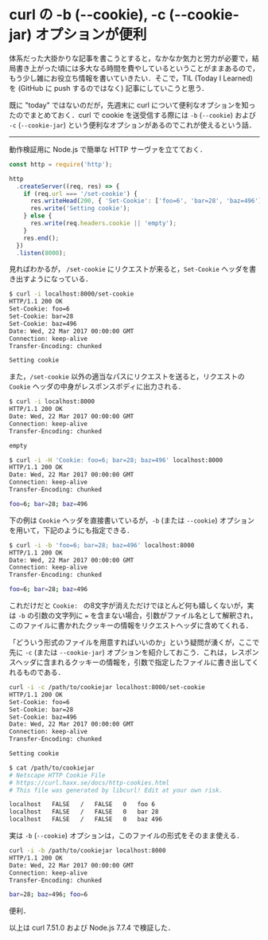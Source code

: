 # curl の -b (--cookie), -c (--cookie-jar) オプションが便利

体系だった大掛かりな記事を書こうとすると，なかなか気力と労力が必要で，結局書き上がった頃には多大なる時間を費やしているということがままあるので，もう少し雑にお役立ち情報を書いていきたい．そこで，TIL (Today I Learned) を (GitHub に push するのではなく) 記事にしていこうと思う．

既に "today" ではないのだが，先週末に curl について便利なオプションを知ったのでまとめておく．curl で cookie を送受信する際には `-b` (`--cookie`) および `-c` (`--cookie-jar`) という便利なオプションがあるのでこれが使えるという話．

---

動作検証用に Node.js で簡単な HTTP サーヴァを立てておく．

```javascript
const http = require('http');

http
  .createServer((req, res) => {
    if (req.url === '/set-cookie') {
      res.writeHead(200, { 'Set-Cookie': ['foo=6', 'bar=28', 'baz=496'] });
      res.write('Setting cookie');
    } else {
      res.write(req.headers.cookie || 'empty');
    }
    res.end();
  })
  .listen(8000);
```

見ればわかるが， `/set-cookie` にリクエストが来ると，`Set-Cookie` ヘッダを書き出すようになっている．

```sh
$ curl -i localhost:8000/set-cookie
HTTP/1.1 200 OK
Set-Cookie: foo=6
Set-Cookie: bar=28
Set-Cookie: baz=496
Date: Wed, 22 Mar 2017 00:00:00 GMT
Connection: keep-alive
Transfer-Encoding: chunked

Setting cookie
```

また，`/set-cookie` 以外の適当なパスにリクエストを送ると，リクエストの `Cookie` ヘッダの中身がレスポンスボディに出力される．

```sh
$ curl -i localhost:8000
HTTP/1.1 200 OK
Date: Wed, 22 Mar 2017 00:00:00 GMT
Connection: keep-alive
Transfer-Encoding: chunked

empty
```

```sh
$ curl -i -H 'Cookie: foo=6; bar=28; baz=496' localhost:8000
HTTP/1.1 200 OK
Date: Wed, 22 Mar 2017 00:00:00 GMT
Connection: keep-alive
Transfer-Encoding: chunked

foo=6; bar=28; baz=496
```

下の例は `Cookie` ヘッダを直接書いているが，`-b` (または `--cookie`) オプションを用いて，下記のようにも指定できる．

```sh
$ curl -i -b 'foo=6; bar=28; baz=496' localhost:8000
HTTP/1.1 200 OK
Date: Wed, 22 Mar 2017 00:00:00 GMT
Connection: keep-alive
Transfer-Encoding: chunked

foo=6; bar=28; baz=496
```

これだけだと `Cookie: ` の8文字が消えただけでほとんど何も嬉しくないが，実は `-b` の引数の文字列に `=` を含まない場合，引数がファイル名として解釈され，このファイルに書かれたクッキーの情報をリクエストヘッダに含めてくれる．

「どういう形式のファイルを用意すればいいのか」という疑問が湧くが，ここで先に `-c` (または `--cookie-jar`) オプションを紹介しておこう．これは，レスポンスヘッダに含まれるクッキーの情報を，引数で指定したファイルに書き出してくれるものである．

```sh
curl -i -c /path/to/cookiejar localhost:8000/set-cookie
HTTP/1.1 200 OK
Set-Cookie: foo=6
Set-Cookie: bar=28
Set-Cookie: baz=496
Date: Wed, 22 Mar 2017 00:00:00 GMT
Connection: keep-alive
Transfer-Encoding: chunked

Setting cookie
```

```sh
$ cat /path/to/cookiejar
# Netscape HTTP Cookie File
# https://curl.haxx.se/docs/http-cookies.html
# This file was generated by libcurl! Edit at your own risk.

localhost	FALSE	/	FALSE	0	foo	6
localhost	FALSE	/	FALSE	0	bar	28
localhost	FALSE	/	FALSE	0	baz	496
```

実は `-b` (`--cookie`) オプションは，このファイルの形式をそのまま使える．

```sh
curl -i -b /path/to/cookiejar localhost:8000
HTTP/1.1 200 OK
Date: Wed, 22 Mar 2017 00:00:00 GMT
Connection: keep-alive
Transfer-Encoding: chunked

bar=28; baz=496; foo=6
```

便利．

以上は curl 7.51.0 および Node.js 7.7.4 で検証した．
